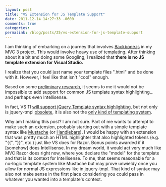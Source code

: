 ```yaml
---
layout: post
title: "VS Extension for JS Template Support"
date: 2011-12-14 14:27:33 -0600
comments: true
categories:
permalink: /blog/posts/25/vs-extension-for-js-template-support
---
```


I am thinking of embarking on a journey that involves [Backbone.js](http://documentcloud.github.com/backbone/) in my MVC 3 project. This would involve heavy use of templating. After thinking about it a bit and doing some Googling, I realized that **there is no JS template extension for Visual Studio.**

I realize that you could just name your template files ".html" and be done with it. However, I feel like that isn't "cool" enough.

Based on some [preliminary research](http://stackoverflow.com/questions/3253205/how-do-i-visual-studio-syntax-highlighting-extension), it seems to me it would not be impossible to add support for common JS template syntax highlighting... and perhaps even Intellisense.

In fact, VS 11 [will support jQuery Template syntax highlighting](http://blogs.msdn.com/b/webdevtools/archive/2011/09/15/new-javascript-editing-features-for-web-development-in-visual-studio-11-developer-preview.aspx), but not only is jquery-tmpl [obsolete](http://weblogs.asp.net/stevewellens/archive/2011/12/01/goodby-jquery-templates-hello-jsrender.aspx), it is also not the [only kind of templating system](http://jsperf.com/dom-vs-innerhtml-based-templating/112).

Why am I making this post? I am not sure. Part of me wants to attempt to make such an extension, probably starting out with a simple template syntax like [Mustache](http://mustache.github.com/) (or [Handlebars](http://www.handlebarsjs.com/)). I would be happy with an extension that was pretty much an HTML highlighter that also highlighted tokens (e.g. "{{", "}}", etc.) just like VS does for Razor. Bonus points awarded if it [somehow] does Intellisense. In my dream world, it would act very much like MVC Razor does right now, where you declare the "model" for the template and that is its context for Intellisense. To me, that seems reasonable for a no-logic template system like Mustache but may prove unwieldy once you allow for normal JS expressions like in jquery-tmpl. That kind of syntax may also not make sense in the first place considering you could pass in whatever you wanted into a template's context.